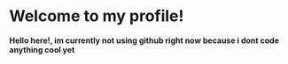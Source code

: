# Welcome to my profile!

**Hello here!, im currently not using github right now because i dont code anything cool yet**

<!--
**7qr/7qr** is a ✨ _special_ ✨ repository because its `README.md` (this file) appears on your GitHub profile.

